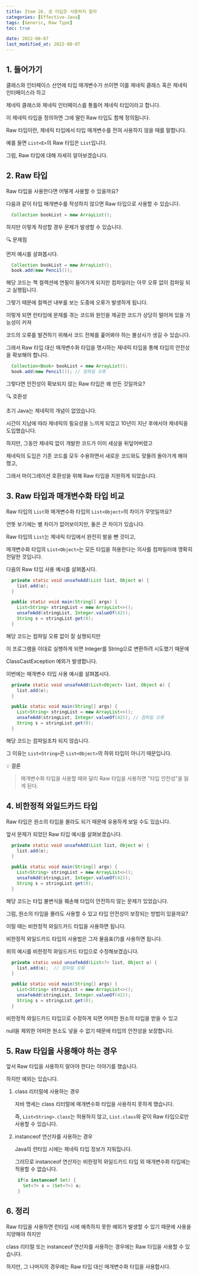 ```yaml
---
title: Item 26. 로 타입은 사용하지 말라
categories: [Effective-Java]
tags: [Generic, Raw Type]
toc: true

date: 2022-08-07
last_modified_at: 2022-08-07
---
```


## 1. 들어가기

클래스와 인터페이스 선언에 타입 매개변수가 쓰이면 이를 제네릭 클래스 혹은 제네릭 인터페이스라 하고

제네릭 클래스와 제네릭 인터페이스를 통틀어 제네릭 타입이라고 합니다.

이 제네릭 타입을 정의하면 그에 딸린 Raw 타입도 함께 정의됩니다.

Raw 타입이란, 제네릭 타입에서 타입 매개변수를 전혀 사용하지 않을 때를 말합니다.

예를 들면 `List<E>`의 Raw 타입은 `List`입니다.

그럼, Raw 타입에 대해 자세히 알아보겠습니다.

## 2. Raw 타입

Raw 타입을 사용한다면 어떻게 사용할 수 있을까요?

다음과 같이 타입 매개변수를 작성하지 않으면 Raw 타입으로 사용할 수 있습니다.

```java
  Collection bookList = new ArrayList();
```

하지만 이렇게 작성할 경우 문제가 발생할 수 있습니다.

🔍 문제점

먼저 예시를 살펴봅시다.

```java
  Collection bookList = new ArrayList();
  book.add(new Pencil());
```

해당 코드는 책 컬렉션에 연필이 들어가게 되지만 컴파일러는 아무 오류 없이 컴파일 되고 실행됩니다.

그렇기 때문에 컬렉션 내부를 보는 도중에 오류가 발생하게 됩니다.

이렇게 되면 런타임에 문제를 겪는 코드와 원인을 제공한 코드가 상당히 떨어져 있을 가능성이 커져

코드의 오류를 발견하기 위해서 코드 전체를 훑어봐야 하는 불상사가 생길 수 있습니다.

그래서 Raw 타입 대신 매개변수화 타입을 명시하는 제네릭 타입을 통해 타입의 안전성을 확보해야 합니다.

```java
  Collection<Book> bookList = new ArrayList();
  book.add(new Pencil()); // 컴파일 오류
```

그렇다면 안전성이 확보되지 않는 Raw 타입은 왜 만든 것일까요?

🔍 호환성

초기 Java는 제네릭의 개념이 없었습니다.

시간이 지남에 따라 제네릭의 필요성을 느끼게 되었고 10년이 지난 후에서야 제네릭을 도입했습니다.

하지만, 그동안 제네릭 없이 개발한 코드가 이미 세상을 뒤덮어버렸고

제네릭의 도입은 기존 코드를 모두 수용하면서 새로운 코드와도 맞물려 돌아가게 해야 했고,

그래서 마이그레이션 호환성을 위해 Raw 타입을 지원하게 되었습니다.

## 3. Raw 타입과 매개변수화 타입 비교

Raw 타입의 `List`와 매개변수화 타입의 `List<Object>`의 차이가 무엇일까요?

언뜻 보기에는 별 차이가 없어보이지만, 둘은 큰 차이가 있습니다.

Raw 타입의 `List`는 제네릭 타입에서 완전히 발을 뺀 것이고,

매개변수화 타입의 `List<Object>`는 모든 타입을 허용한다는 의사를 컴파일러에 명확히 전달한 것입니다.

다음의 Raw 타입 사용 예시를 살펴봅시다.

```java
  private static void unsafeAdd(List list, Object o) {
    list.add(o);
  }

  public static void main(String[] args) {
    List<String> stringList = new ArrayList<>();
    unsafeAdd(stringList, Integer.valueOf(42));
    String s = stringList.get(0);
  }
```

해당 코드는 컴파일 오류 없이 잘 실행되지만 

이 프로그램을 이대로 실행하게 되면 Integer를 String으로 변환하려 시도했기 때문에

ClassCastException 예외가 발생합니다.

이번에는 매개변수 타입 사용 예시를 살펴봅시다.

```java
  private static void unsafeAdd(List<Object> list, Object o) {
    list.add(o);
  }

  public static void main(String[] args) {
    List<String> stringList = new ArrayList<>();
    unsafeAdd(stringList, Integer.valueOf(42)); // 컴파일 오류
    String s = stringList.get(0);
  }
```

해당 코드는 컴파일조차 되지 않습니다.

그 이유는 `List<String>`은 `List<Object>`의 하위 타입이 아니기 때문입니다.

💡 결론

> 매개변수화 타입을 사용할 때와 달리 Raw 타입을 사용하면 "타입 안전성"을 잃게 된다.

## 4. 비한정적 와일드카드 타입

Raw 타입은 원소의 타입을 몰라도 되기 때문에 유용하게 보일 수도 있습니다.

앞서 문제가 되었던 Raw 타입 예시를 살펴보겠습니다.

```java
  private static void unsafeAdd(List list, Object o) {
    list.add(o);
  }

  public static void main(String[] args) {
    List<String> stringList = new ArrayList<>();
    unsafeAdd(stringList, Integer.valueOf(42));
    String s = stringList.get(0);
  }
```

해당 코드는 타입 불변식을 훼손해 타입이 안전하지 않는 문제가 있었습니다.

그럼, 원소의 타입을 몰라도 사용할 수 있고 타입 안전성이 보장되는 방법이 있을까요?

이럴 때는 비한정적 와일드카드 타입을 사용하면 됩니다.

비한정적 와일드카드 타입의 사용법은 그저 물음표(?)를 사용하면 됩니다.

위의 예시를 비한정적 와일드카드 타입으로 수정해보겠습니다.

```java
  private static void unsafeAdd(List<?> list, Object o) {
    list.add(o);  // 컴파일 오류
  }

  public static void main(String[] args) {
    List<String> stringList = new ArrayList<>();
    unsafeAdd(stringList, Integer.valueOf(42));
    String s = stringList.get(0);
  }
```

비한정적 와일드카드 타입으로 수정하게 되면 어떠한 원소의 타입을 받을 수 있고

null을 제외한 어떠한 원소도 넣을 수 없기 때문에 타입의 안전성을 보장합니다.

## 5. Raw 타입을 사용해야 하는 경우

앞서 Raw 타입을 사용하지 말아야 한다는 이야기를 했습니다.

하지만 예외는 있습니다.

1. class 리터럴에 사용하는 경우

   자바 명세는 class 리터럴에 매개변수화 타입을 사용하지 못하게 했습니다.

   즉, `List<String>.class`는 허용하지 않고, `List.class`와 같이 Raw 타입으로만 사용할 수 있습니다.

2. instanceof 연산자를 사용하는 경우

   Java의 런타임 시에는 제네릭 타입 정보가 지워집니다.
   
   그러므로 instanceof 연산자는 비한정적 와일드카드 타입 외 매개변수화 타입에는 적용할 수 없습니다.

   ```java
    if(o instanceof Set) {
      Set<?> s = (Set<?>) o;
    }
   ```

## 6. 정리

Raw 타입을 사용하면 런타임 시에 예측하지 못한 예외가 발생할 수 있기 때문에 사용을 지양해야 하지만

class 리터럴 또는 instanceof 연산자를 사용하는 경우에는 Raw 타입을 사용할 수 있습니다.

하지만, 그 나머지의 경우에는 Raw 타입 대신 매개변수화 타입을 사용합시다.